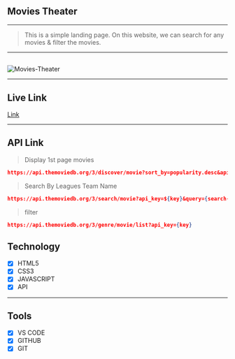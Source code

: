 ## Movies Theater

---

> This is a simple landing page. On this website, we can search for any movies & filter the movies.

---

##

<img src="https://i.ibb.co/M51twFf/Movies-Theater.png" alt="Movies-Theater" border="0">

---

## Live Link

[Link](https://movies-theater.vercel.app/)

---

## API Link

> Display 1st page movies

```json
https://api.themoviedb.org/3/discover/movie?sort_by=popularity.desc&api_key={key}&page=1
```

> Search By Leagues Team Name

```json
https://api.themoviedb.org/3/search/movie?api_key=${key}&query={search-text}
```

> filter

```json
https://api.themoviedb.org/3/genre/movie/list?api_key={key}
```

## Technology

- [x] HTML5
- [x] CSS3
- [x] JAVASCRIPT
- [x] API

---

## Tools

- [x] VS CODE
- [x] GITHUB
- [x] GIT
